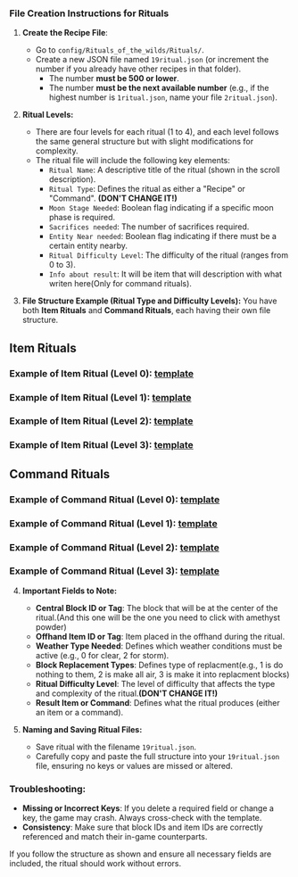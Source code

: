### File Creation Instructions for Rituals

1. **Create the Recipe File**:
   - Go to `config/Rituals_of_the_wilds/Rituals/`.
   - Create a new JSON file named `19ritual.json` (or increment the number if you already have other recipes in that folder).
        - The number **must be 500 or lower**.  
        - The number **must be the next available number** (e.g., if the highest number is `1ritual.json`, name your file `2ritual.json`).  

2. **Ritual Levels:**
   - There are four levels for each ritual (1 to 4), and each level follows the same general structure but with slight modifications for complexity.
   - The ritual file will include the following key elements:
     - `Ritual Name`: A descriptive title of the ritual (shown in the scroll description).
     - `Ritual Type`: Defines the ritual as either a "Recipe" or "Command". **(DON'T CHANGE IT!)**
     - `Moon Stage Needed`: Boolean flag indicating if a specific moon phase is required.
     - `Sacrifices needed`: The number of sacrifices required.
     - `Entity Near needed`: Boolean flag indicating if there must be a certain entity nearby.
     - `Ritual Difficulty Level`: The difficulty of the ritual (ranges from 0 to 3).
     - `Info about result`: It will be item that will description with what writen here(Only for command rituals).

3. **File Structure Example (Ritual Type and Difficulty Levels):**
   You have both **Item Rituals** and **Command Rituals**, each having their own file structure.
## Item Rituals

### Example of Item Ritual (Level 0): [template](../config/Rituals_of_the_wilds/Rituals/1ritual.json)

### Example of Item Ritual (Level 1): [template](../config/Rituals_of_the_wilds/Rituals/2ritual.json)

### Example of Item Ritual (Level 2): [template](../config/Rituals_of_the_wilds/Rituals/3ritual.json)

### Example of Item Ritual (Level 3): [template](../config/Rituals_of_the_wilds/Rituals/4ritual.json)

## Command Rituals

### Example of Command Ritual (Level 0): [template](../config/Rituals_of_the_wilds/Rituals/5ritual.json)

### Example of Command Ritual (Level 1): [template](../config/Rituals_of_the_wilds/Rituals/6ritual.json)

### Example of Command Ritual (Level 2): [template](../config/Rituals_of_the_wilds/Rituals/7ritual.json)

### Example of Command Ritual (Level 3): [template](../config/Rituals_of_the_wilds/Rituals/8ritual.json)

4. **Important Fields to Note:**
   - **Central Block ID or Tag**: The block that will be at the center of the ritual.(And this one will be the one you need to click with amethyst powder)
   - **Offhand Item ID or Tag**: Item placed in the offhand during the ritual.
   - **Weather Type Needed**: Defines which weather conditions must be active (e.g., 0 for clear, 2 for storm).
   - **Block Replacement Types**: Defines type of replacment(e.g., 1 is do nothing to them, 2 is make all air, 3 is make it into replacment blocks)
   - **Ritual Difficulty Level**: The level of difficulty that affects the type and complexity of the ritual.**(DON'T CHANGE IT!)**
   - **Result Item or Command**: Defines what the ritual produces (either an item or a command).

5. **Naming and Saving Ritual Files:**
   - Save ritual with the filename `19ritual.json`.
   - Carefully copy and paste the full structure into your `19ritual.json` file, ensuring no keys or values are missed or altered.

### Troubleshooting:
- **Missing or Incorrect Keys**: If you delete a required field or change a key, the game may crash. Always cross-check with the template.
- **Consistency**: Make sure that block IDs and item IDs are correctly referenced and match their in-game counterparts.

If you follow the structure as shown and ensure all necessary fields are included, the ritual should work without errors.
